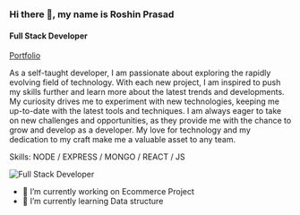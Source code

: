 ### Hi there 👋, my name is **Roshin Prasad**
#### Full Stack Developer

[Portfolio]()

As a self-taught developer, I am passionate about exploring the rapidly evolving field of technology. With each new project, I am inspired to push my skills further and learn more about the latest trends and developments. My curiosity drives me to experiment with new technologies, keeping me up-to-date with the latest tools and techniques. I am always eager to take on new challenges and opportunities, as they provide me with the chance to grow and develop as a developer. My love for technology and my dedication to my craft make me a valuable asset to any team.

Skills: NODE / EXPRESS / MONGO / REACT / JS 

![Full Stack Developer](https://i.pinimg.com/originals/44/69/80/446980583ef9b3df7e355f388ee5e0b6.png)
- 🔭 I’m currently working on Ecommerce Project
- 🌱 I’m currently learning Data structure




